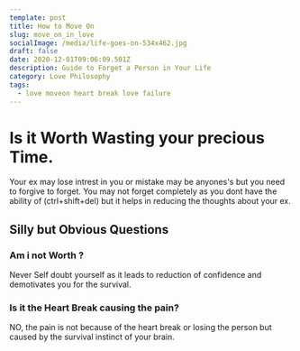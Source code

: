 ```yaml
---
template: post
title: How to Move On
slug: move_on_in_love
socialImage: /media/life-goes-on-534x462.jpg
draft: false
date: 2020-12-01T09:06:09.501Z
description: Guide to Forget a Person in Your Life
category: Love Philosophy
tags:
  - love moveon heart break love failure
---
```

# Is it Worth Wasting your precious Time.

Your ex may lose intrest in you or mistake may be anyones's but you need to forgive to forget. You may not forget completely as you dont have the ability of (ctrl+shift+del) but it helps in reducing the thoughts about your ex. 

## Silly but Obvious Questions 
 
### Am i not Worth ?
Never Self doubt yourself as it leads to reduction of confidence and demotivates you for the survival. 

### Is it the Heart Break causing the pain?
NO, the pain is not because of the heart break or losing the person  but caused by the survival instinct of your brain.

### 
